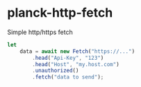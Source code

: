 # planck-http-fetch

Simple http/https fetch

```typescript
let
    data = await new Fetch("https://...")
        .head("Api-Key", "123")
        .head("Host", "my.host.com")
        .unauthorized()
        .fetch("data to send");
```